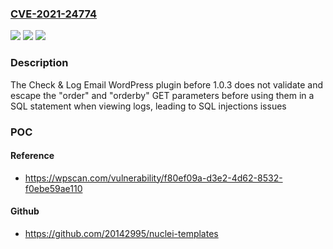 ### [CVE-2021-24774](https://cve.mitre.org/cgi-bin/cvename.cgi?name=CVE-2021-24774)
![](https://img.shields.io/static/v1?label=Product&message=Check%20%26%20Log%20Email&color=blue)
![](https://img.shields.io/static/v1?label=Version&message=1.0.3%20&color=brightgreen)
![](https://img.shields.io/static/v1?label=Vulnerability&message=CWE-89%20SQL%20Injection&color=brightgreen)

### Description

The Check & Log Email WordPress plugin before 1.0.3 does not validate and escape the "order" and "orderby" GET parameters before using them in a SQL statement when viewing logs, leading to SQL injections issues

### POC

#### Reference
- https://wpscan.com/vulnerability/f80ef09a-d3e2-4d62-8532-f0ebe59ae110

#### Github
- https://github.com/20142995/nuclei-templates

